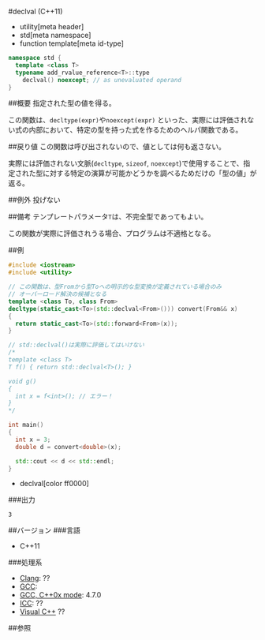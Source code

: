 #declval (C++11)
* utility[meta header]
* std[meta namespace]
* function template[meta id-type]

```cpp
namespace std {
  template <class T>
  typename add_rvalue_reference<T>::type
    declval() noexcept; // as unevaluated operand
}
```

##概要
指定された型の値を得る。

この関数は、`decltype(expr)`や`noexcept(expr)` といった、実際には評価されない式の内部において、特定の型を持った式を作るためのヘルパ関数である。


##戻り値
この関数は呼び出されないので、値としては何も返さない。

実際には評価されない文脈(`decltype`, `sizeof`, `noexcept`)で使用することで、指定された型に対する特定の演算が可能かどうかを調べるためだけの「型の値」が返る。


##例外
投げない


##備考
テンプレートパラメータ`T`は、不完全型であってもよい。

この関数が実際に評価されうる場合、プログラムは不適格となる。


##例
```cpp
#include <iostream>
#include <utility>

// この関数は、型Fromから型Toへの明示的な型変換が定義されている場合のみ
// オーバーロード解決の候補となる
template <class To, class From>
decltype(static_cast<To>(std::declval<From>())) convert(From&& x)
{
  return static_cast<To>(std::forward<From>(x));
}

// std::declval()は実際に評価してはいけない
/*
template <class T>
T f() { return std::declval<T>(); }

void g()
{
  int x = f<int>(); // エラー！
}
*/

int main()
{
  int x = 3;
  double d = convert<double>(x);

  std::cout << d << std::endl;
}
```
* declval[color ff0000]

###出力
```
3
```

##バージョン
###言語
- C++11

###処理系
- [Clang](/implementation.md#clang): ??
- [GCC](/implementation.md#gcc): 
- [GCC, C++0x mode](/implementation.md#gcc): 4.7.0
- [ICC](/implementation.md#icc): ??
- [Visual C++](/implementation.md#visual_cpp) ??


##参照


